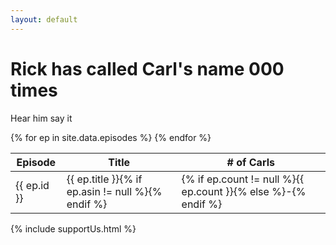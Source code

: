 ```yaml
---
layout: default
---
```


<div class="jumbotron text-center">
	<div class="container">
		<h1>Rick has <noscript>called</noscript>
		<script>
			document.write(["called", "howled", "screeched", "shrieked", "squalled", "squealed", "yelped", "screamed", "bawled", "bellowed", "cried", "hollered", "roared", "shouted", "exclaimed"][Math.floor(Math.random() * 14 - 1)]);
		</script>
		 Carl's name <span id="odometer" class="odometer">000
		<script>
			setTimeout(function() {
				odometer.innerText = {% assign total = 0 %}{% for each ep in site.data.episodes %}{% assign total = total | plus: ep.count %}{% endfor %}{{total}};
			}, 1000);
		</script>
		</span> times</h1>
		<audio id="caaarl" src="caaarl.mp3" preload="none">
			Your broswer does not support the audio element. Perhaps you should upgrade to <a href="http://google.com/chrome">one that does</a> to enjoy the sound of Caaarl.
		</audio>
		<p><a class="btn btn-primary btn-lg" role="button" onclick="document.getElementById('caaarl').play()">
			Hear him say it
		</a></p>
	</div>
</div>
<div class="container">
	<div class="row-fluid">
		<div class="col-md-9 table-responsive" style="padding-left: 0;">
			<table class="table table-striped">
				<thead>
					<tr>
						<th>Episode</th>
						<th>Title</th>
						<th># of Carls</th>
					</tr>
				</thead>
				<tbody>
					{% for ep in site.data.episodes %}
					<tr>
						<td>{{ ep.id }}</td>
						<td>{{ ep.title }}{% if ep.asin != null %}<a href="http://amazon.com/dp/{{ ep.asin }}/?tag=caaarl-20" target="_blank" title="Watch on Amazon Instant" class="social amazon pull-right"></a>{% endif %}</td>
						<td>{% if ep.count != null %}{{ ep.count }}{% else %}-{% endif %}</td>
					</tr>
					{% endfor %}
				</tbody>
			</table>
		</div>
		{% include supportUs.html %}
	</div>
</div>